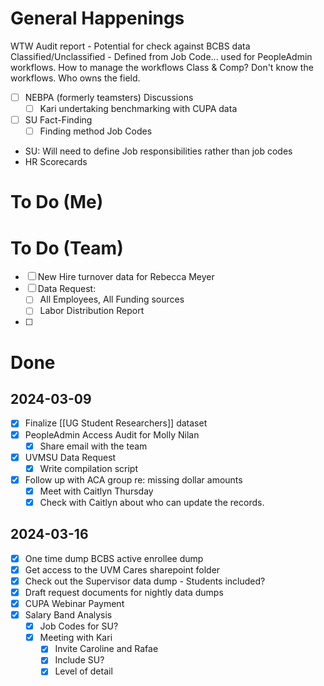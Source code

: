 
# General Happenings
WTW Audit report - Potential for check against BCBS data
Classified/Unclassified - Defined from Job Code... used for PeopleAdmin workflows.
	How to manage the workflows
	Class & Comp? Don't know the workflows. 
	Who owns the field.


- [ ] NEBPA (formerly teamsters) Discussions
	- [ ] Kari undertaking benchmarking with CUPA data
- [ ] SU Fact-Finding
	- [ ] Finding method
Job Codes
- SU: Will need to define Job responsibilities rather than job codes
- HR Scorecards
# To Do (Me)



# To Do (Team)
- [ ] New Hire turnover data for Rebecca Meyer
- [ ] Data Request:
	- [ ] All Employees, All Funding sources
	- [ ] Labor Distribution Report
- [ ] 

# Done

## 2024-03-09
- [x] Finalize [[UG Student Researchers]] dataset
- [x] PeopleAdmin Access Audit for Molly Nilan
	- [x] Share email with the team
- [x] UVMSU Data Request
	- [x] Write compilation script
- [x] Follow up with ACA group re: missing dollar amounts
	- [x] Meet with Caitlyn Thursday
	- [x] Check with Caitlyn about who can update the records.
## 2024-03-16

- [x] One time dump BCBS active enrollee dump
- [x] Get access to the UVM Cares sharepoint folder
- [x] Check out the Supervisor data dump - Students included?
- [x] Draft request documents for nightly data dumps
- [x] CUPA Webinar Payment
- [x] Salary Band Analysis
	- [x] Job Codes for SU?
	- [x] Meeting with Kari
		- [x] Invite Caroline and Rafae
		- [x] Include SU? 
		- [x] Level of detail